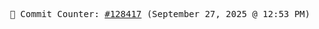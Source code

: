 <p align="center">
    <samp>
        📮 Commit Counter: <a href="https://github.com/Javascript-void0/Javascript-void0/commits/main">#128417</a> (September 27, 2025 @ 12:53 PM)
    </samp>
</p>